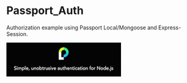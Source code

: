 # Passport_Auth
Authorization example using Passport Local/Mongoose and Express-Session.

![Passport Image](img/passport_300_89.png?)
